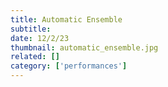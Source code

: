 ```yaml
---
title: Automatic Ensemble
subtitle: 
date: 12/2/23
thumbnail: automatic_ensemble.jpg
related: []
category: ['performances']
---
```

